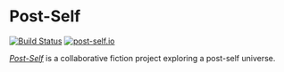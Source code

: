 # Post-Self

[![Build Status](https://travis-ci.org/post-self/post-self.github.io.svg?branch=master)](https://travis-ci.org/post-self/post-self.github.io)
[![post-self.io](https://img.shields.io/website-up-down-green-red/http/post-self.io.svg)](http://post-self.io)

[*Post-Self*](https://post-self.io) is a collaborative fiction project exploring a post-self universe.
